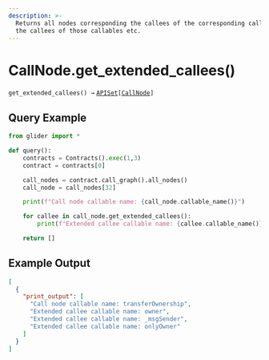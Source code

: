```yaml
---
description: >-
  Returns all nodes corresponding the callees of the corresponding callable with
  the callees of those callables etc.
---
```


# CallNode.get\_extended\_callees()

`get_extended_callees() →` [`APISet`](../../iterables/apiset.md)`[`[`CallNode`](./)`]`

## Query Example

```python
from glider import *

def query():
    contracts = Contracts().exec(1,3)
    contract = contracts[0]

    call_nodes = contract.call_graph().all_nodes()
    call_node = call_nodes[32]

    print(f"Call node callable name: {call_node.callable_name()}")

    for callee in call_node.get_extended_callees():
        print(f"Extended callee callable name: {callee.callable_name()}")

    return []
```

## Example Output

```json
[
  {
    "print_output": [
      "Call node callable name: transferOwnership",
      "Extended callee callable name: owner",
      "Extended callee callable name: _msgSender",
      "Extended callee callable name: onlyOwner"
    ]
  }
]
```
